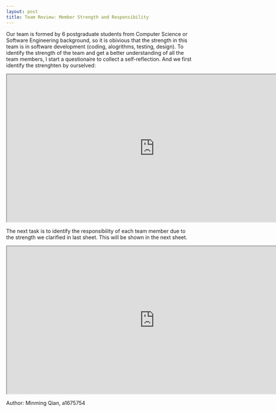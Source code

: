 ```yaml
---
layout: post
title: Team Review: Member Strength and Responsibility
---
```

Our team is formed by 6 postgraduate students from Computer Science or Software Engineering background, so it is obivious that the strength in this team is in software development (coding, alogrithms, testing, design). To identify the strength of the team and get a better understanding of all the team members, I start a questionaire to collect a self-reflection. And we first identify the strenghten by ourselved:
<iframe width="800" height="400" src="https://docs.google.com/spreadsheets/d/16kEkOGpnBkRjiE0UK6biqz4-T-lRN99RyVG8CbKJK18/pubhtml?gid=0&amp;single=true&amp;widget=true&amp;headers=false"></iframe>

The next task is to identify the responsibility of each team member due to the strength we clarified in last sheet. This will be shown in the next sheet.
<iframe width="800" height="400" src="https://docs.google.com/spreadsheets/d/16kEkOGpnBkRjiE0UK6biqz4-T-lRN99RyVG8CbKJK18/pubhtml?gid=1474485662&amp;single=true&amp;widget=true&amp;headers=false"></iframe>


Author: Minming Qian, a1675754